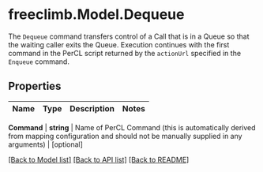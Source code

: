 # freeclimb.Model.Dequeue
The `Dequeue` command transfers control of a Call that is in a Queue so that the waiting caller exits the Queue. Execution continues with the first command in the PerCL script returned by the `actionUrl` specified in the `Enqueue` command.



## Properties

Name | Type | Description | Notes
------------ | ------------- | ------------- | -------------

**Command** | **string** | Name of PerCL Command (this is automatically derived from mapping configuration and should not be manually supplied in any arguments) | [optional] 


 [[Back to Model list]](../README.md#documentation-for-models) [[Back to API list]](../README.md#documentation-for-api-endpoints) [[Back to README]](../README.md)



